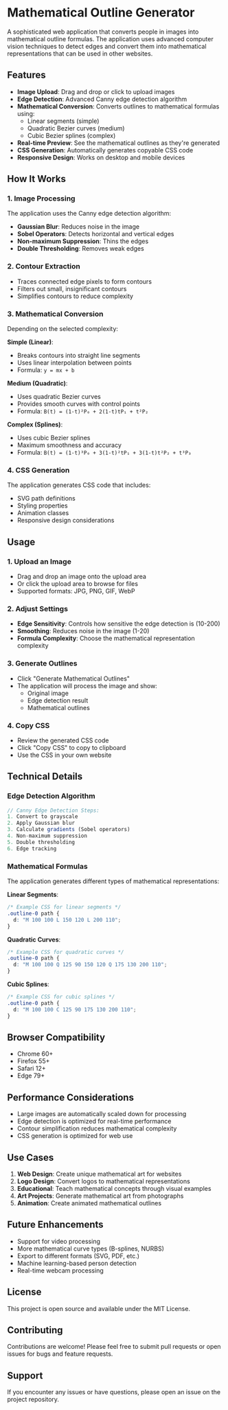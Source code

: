 # Mathematical Outline Generator

A sophisticated web application that converts people in images into mathematical outline formulas. The application uses advanced computer vision techniques to detect edges and convert them into mathematical representations that can be used in other websites.

## Features

- **Image Upload**: Drag and drop or click to upload images
- **Edge Detection**: Advanced Canny edge detection algorithm
- **Mathematical Conversion**: Converts outlines to mathematical formulas using:
  - Linear segments (simple)
  - Quadratic Bezier curves (medium)
  - Cubic Bezier splines (complex)
- **Real-time Preview**: See the mathematical outlines as they're generated
- **CSS Generation**: Automatically generates copyable CSS code
- **Responsive Design**: Works on desktop and mobile devices

## How It Works

### 1. Image Processing
The application uses the Canny edge detection algorithm:
- **Gaussian Blur**: Reduces noise in the image
- **Sobel Operators**: Detects horizontal and vertical edges
- **Non-maximum Suppression**: Thins the edges
- **Double Thresholding**: Removes weak edges

### 2. Contour Extraction
- Traces connected edge pixels to form contours
- Filters out small, insignificant contours
- Simplifies contours to reduce complexity

### 3. Mathematical Conversion
Depending on the selected complexity:

**Simple (Linear)**:
- Breaks contours into straight line segments
- Uses linear interpolation between points
- Formula: `y = mx + b`

**Medium (Quadratic)**:
- Uses quadratic Bezier curves
- Provides smooth curves with control points
- Formula: `B(t) = (1-t)²P₀ + 2(1-t)tP₁ + t²P₂`

**Complex (Splines)**:
- Uses cubic Bezier splines
- Maximum smoothness and accuracy
- Formula: `B(t) = (1-t)³P₀ + 3(1-t)²tP₁ + 3(1-t)t²P₂ + t³P₃`

### 4. CSS Generation
The application generates CSS code that includes:
- SVG path definitions
- Styling properties
- Animation classes
- Responsive design considerations

## Usage

### 1. Upload an Image
- Drag and drop an image onto the upload area
- Or click the upload area to browse for files
- Supported formats: JPG, PNG, GIF, WebP

### 2. Adjust Settings
- **Edge Sensitivity**: Controls how sensitive the edge detection is (10-200)
- **Smoothing**: Reduces noise in the image (1-20)
- **Formula Complexity**: Choose the mathematical representation complexity

### 3. Generate Outlines
- Click "Generate Mathematical Outlines"
- The application will process the image and show:
  - Original image
  - Edge detection result
  - Mathematical outlines

### 4. Copy CSS
- Review the generated CSS code
- Click "Copy CSS" to copy to clipboard
- Use the CSS in your own website

## Technical Details

### Edge Detection Algorithm
```javascript
// Canny Edge Detection Steps:
1. Convert to grayscale
2. Apply Gaussian blur
3. Calculate gradients (Sobel operators)
4. Non-maximum suppression
5. Double thresholding
6. Edge tracking
```

### Mathematical Formulas
The application generates different types of mathematical representations:

**Linear Segments**:
```css
/* Example CSS for linear segments */
.outline-0 path {
  d: "M 100 100 L 150 120 L 200 110";
}
```

**Quadratic Curves**:
```css
/* Example CSS for quadratic curves */
.outline-0 path {
  d: "M 100 100 Q 125 90 150 120 Q 175 130 200 110";
}
```

**Cubic Splines**:
```css
/* Example CSS for cubic splines */
.outline-0 path {
  d: "M 100 100 C 125 90 175 130 200 110";
}
```

## Browser Compatibility

- Chrome 60+
- Firefox 55+
- Safari 12+
- Edge 79+

## Performance Considerations

- Large images are automatically scaled down for processing
- Edge detection is optimized for real-time performance
- Contour simplification reduces mathematical complexity
- CSS generation is optimized for web use

## Use Cases

1. **Web Design**: Create unique mathematical art for websites
2. **Logo Design**: Convert logos to mathematical representations
3. **Educational**: Teach mathematical concepts through visual examples
4. **Art Projects**: Generate mathematical art from photographs
5. **Animation**: Create animated mathematical outlines

## Future Enhancements

- Support for video processing
- More mathematical curve types (B-splines, NURBS)
- Export to different formats (SVG, PDF, etc.)
- Machine learning-based person detection
- Real-time webcam processing

## License

This project is open source and available under the MIT License.

## Contributing

Contributions are welcome! Please feel free to submit pull requests or open issues for bugs and feature requests.

## Support

If you encounter any issues or have questions, please open an issue on the project repository.
